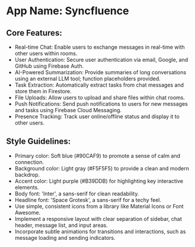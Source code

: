 # **App Name**: Syncfluence

## Core Features:

- Real-time Chat: Enable users to exchange messages in real-time with other users within rooms.
- User Authentication: Secure user authentication via email, Google, and GitHub using Firebase Auth.
- AI-Powered Summarization: Provide summaries of long conversations using an external LLM tool; function placeholders provided.
- Task Extraction: Automatically extract tasks from chat messages and store them in Firestore.
- File Uploads: Allow users to upload and share files within chat rooms.
- Push Notifications: Send push notifications to users for new messages and tasks using Firebase Cloud Messaging.
- Presence Tracking: Track user online/offline status and display it to other users.

## Style Guidelines:

- Primary color: Soft blue (#90CAF9) to promote a sense of calm and connection.
- Background color: Light gray (#F5F5F5) to provide a clean and modern backdrop.
- Accent color: Light purple (#B39DDB) for highlighting key interactive elements.
- Body font: 'Inter', a sans-serif for clean readability.
- Headline font: 'Space Grotesk', a sans-serif for a techy feel.
- Use simple, consistent icons from a library like Material Icons or Font Awesome.
- Implement a responsive layout with clear separation of sidebar, chat header, message list, and input areas.
- Incorporate subtle animations for transitions and interactions, such as message loading and sending indicators.